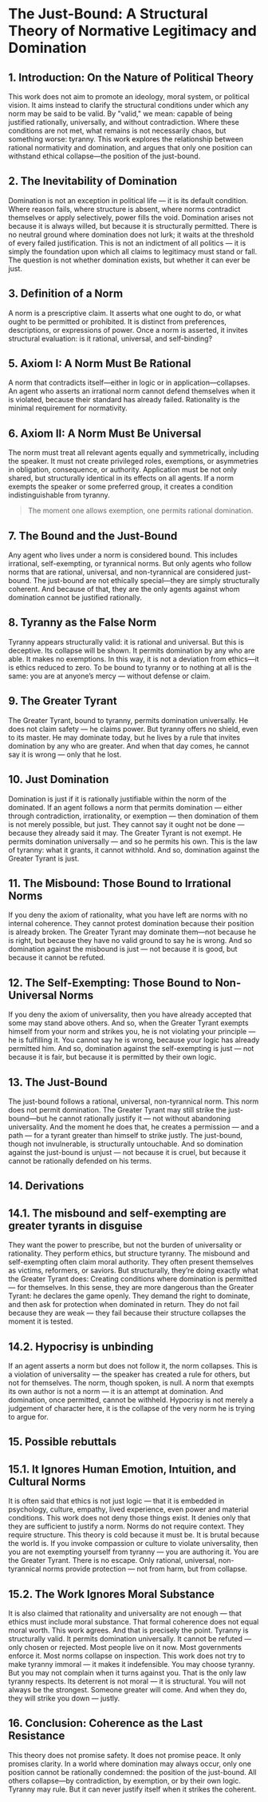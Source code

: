 # The Just-Bound: A Structural Theory of Normative Legitimacy and Domination

## 1. Introduction: On the Nature of Political Theory
This work does not aim to promote an ideology, moral system, or political vision. It aims instead to clarify the structural conditions under which any norm may be said to be valid. By "valid," we mean: capable of being justified rationally, universally, and without contradiction. Where these conditions are not met, what remains is not necessarily chaos, but something worse: tyranny. This work explores the relationship between rational normativity and domination, and argues that only one position can withstand ethical collapse—the position of the just-bound.

## 2. The Inevitability of Domination
Domination is not an exception in political life — it is its default condition. Where reason fails, where structure is absent, where norms contradict themselves or apply selectively, power fills the void. Domination arises not because it is always willed, but because it is structurally permitted. There is no neutral ground where domination does not lurk; it waits at the threshold of every failed justification. This is not an indictment of all politics — it is simply the foundation upon which all claims to legitimacy must stand or fall. The question is not whether domination exists, but whether it can ever be just.

## 3. Definition of a Norm
A norm is a prescriptive claim. It asserts what one ought to do, or what ought to be permitted or prohibited. It is distinct from preferences, descriptions, or expressions of power. Once a norm is asserted, it invites structural evaluation: is it rational, universal, and self-binding?

## 5. Axiom I: A Norm Must Be Rational
A norm that contradicts itself—either in logic or in application—collapses. An agent who asserts an irrational norm cannot defend themselves when it is violated, because their standard has already failed. Rationality is the minimal requirement for normativity.

## 6. Axiom II: A Norm Must Be Universal
The norm must treat all relevant agents equally and symmetrically, including the speaker.
It must not create privileged roles, exemptions, or asymmetries in obligation, consequence, or authority.
Application must be not only shared, but structurally identical in its effects on all agents.
If a norm exempts the speaker or some preferred group, it creates a condition indistinguishable from tyranny.

> The moment one allows exemption, one permits rational domination.

## 7. The Bound and the Just-Bound
Any agent who lives under a norm is considered bound. This includes irrational, self-exempting, or tyrannical norms. But only agents who follow norms that are rational, universal, and non-tyrannical are considered just-bound. The just-bound are not ethically special—they are simply structurally coherent. And because of that, they are the only agents against whom domination cannot be justified rationally.

## 8. Tyranny as the False Norm
Tyranny appears structurally valid: it is rational and universal. But this is deceptive. Its collapse will be shown.
It permits domination by any who are able. It makes no exemptions.
In this way, it is not a deviation from ethics—it is ethics reduced to zero.
To be bound to tyranny or to nothing at all is the same: you are at anyone’s mercy — without defense or claim.

## 9. The Greater Tyrant
The Greater Tyrant, bound to tyranny, permits domination universally.
He does not claim safety — he claims power.
But tyranny offers no shield, even to its master.
He may dominate today, but he lives by a rule that invites domination by any who are greater.
And when that day comes, he cannot say it is wrong — only that he lost.

## 10. Just Domination
Domination is just if it is rationally justifiable within the norm of the dominated.
If an agent follows a norm that permits domination — either through contradiction, irrationality, or exemption — then domination of them is not merely possible, but just.
They cannot say it ought not be done — because they already said it may.
The Greater Tyrant is not exempt. He permits domination universally — and so he permits his own.
This is the law of tyranny: what it grants, it cannot withhold.
And so, domination against the Greater Tyrant is just.

## 11. The Misbound: Those Bound to Irrational Norms
If you deny the axiom of rationality, what you have left are norms with no internal coherence.
They cannot protest domination because their position is already broken.
The Greater Tyrant may dominate them—not because he is right, but because they have no valid ground to say he is wrong.
And so domination against the misbound is just — not because it is good, but because it cannot be refuted.

## 12. The Self-Exempting: Those Bound to Non-Universal Norms
If you deny the axiom of universality, then you have already accepted that some may stand above others.
And so, when the Greater Tyrant exempts himself from your norm and strikes you, he is not violating your principle — he is fulfilling it.
You cannot say he is wrong, because your logic has already permitted him.
And so, domination against the self-exempting is just — not because it is fair, but because it is permitted by their own logic.

## 13. The Just-Bound
The just-bound follows a rational, universal, non-tyrannical norm. This norm does not permit domination. The Greater Tyrant may still strike the just-bound—but he cannot rationally justify it — not without abandoning universality. And the moment he does that, he creates a permission — and a path — for a tyrant greater than himself to strike justly. The just-bound, though not invulnerable, is structurally untouchable.
And so domination against the just-bound is unjust — not because it is cruel, but because it cannot be rationally defended on his terms.

## 14. Derivations

## 14.1. The misbound and self-exempting are greater tyrants in disguise
They want the power to prescribe, but not the burden of universality or rationality.
They perform ethics, but structure tyranny.
The misbound and self-exempting often claim moral authority.
They often present themselves as victims, reformers, or saviors.
But structurally, they’re doing exactly what the Greater Tyrant does: Creating conditions where domination is permitted — for themselves.
In this sense, they are more dangerous than the Greater Tyrant: he declares the game openly. They demand the right to dominate, and then ask for protection when dominated in return.
They do not fail because they are weak — they fail because their structure collapses the moment it is tested.

## 14.2. Hypocrisy is unbinding
If an agent asserts a norm but does not follow it, the norm collapses.
This is a violation of universality — the speaker has created a rule for others, but not for themselves.
The norm, though spoken, is null.
A norm that exempts its own author is not a norm — it is an attempt at domination.
And domination, once permitted, cannot be withheld.
Hypocrisy is not merely a judgement of character here, it is the collapse of the very norm he is trying to argue for.

## 15. Possible rebuttals

## 15.1. It Ignores Human Emotion, Intuition, and Cultural Norms
It is often said that ethics is not just logic — that it is embedded in psychology, culture, empathy, lived experience, even power and material conditions. This work does not deny those things exist. It denies only that they are sufficient to justify a norm. Norms do not require context. They require structure.
This theory is cold because it must be. It is brutal because the world is. If you invoke compassion or culture to violate universality, then you are not exempting yourself from tyranny — you are authoring it. You are the Greater Tyrant.
There is no escape. Only rational, universal, non-tyrannical norms provide protection — not from harm, but from collapse.

## 15.2. The Work Ignores Moral Substance
It is also claimed that rationality and universality are not enough — that ethics must include moral substance. That formal coherence does not equal moral worth. This work agrees. And that is precisely the point.
Tyranny is structurally valid. It permits domination universally. It cannot be refuted — only chosen or rejected. Most people live on it now. Most governments enforce it. Most norms collapse on inspection.
This work does not try to make tyranny immoral — it makes it indefensible. You may choose tyranny. But you may not complain when it turns against you. That is the only law tyranny respects.
Its deterrent is not moral — it is structural. You will not always be the strongest. Someone greater will come. And when they do, they will strike you down — justly.

## 16. Conclusion: Coherence as the Last Resistance
This theory does not promise safety. It does not promise peace. It only promises clarity. In a world where domination may always occur, only one position cannot be rationally condemned: the position of the just-bound. All others collapse—by contradiction, by exemption, or by their own logic. Tyranny may rule. But it can never justify itself when it strikes the coherent.
